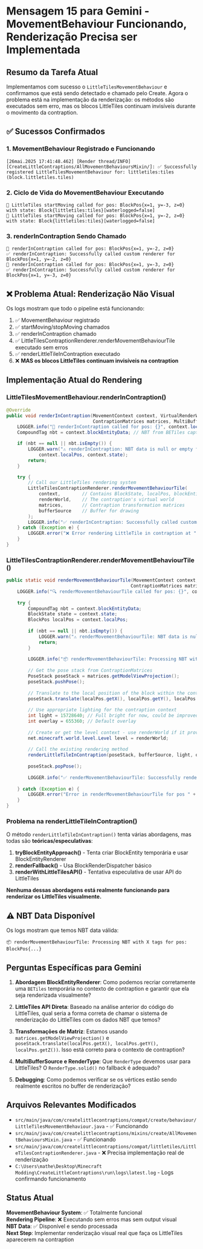 # Mensagem 15 para Gemini - MovementBehaviour Funcionando, Renderização Precisa ser Implementada

## Resumo da Tarefa Atual
Implementamos com sucesso o `LittleTilesMovementBehaviour` e confirmamos que está sendo detectado e chamado pelo Create. Agora o problema está na implementação da renderização: os métodos são executados sem erro, mas os blocos LittleTiles continuam invisíveis durante o movimento da contraption.

## ✅ Sucessos Confirmados

### 1. MovementBehaviour Registrado e Funcionando
```log
[26mai.2025 17:41:48.462] [Render thread/INFO] [CreateLittleContraptions/AllMovementBehavioursMixin/]: ✅ Successfully registered LittleTilesMovementBehaviour for: littletiles:tiles (block.littletiles.tiles)
```

### 2. Ciclo de Vida do MovementBehaviour Executando
```log
🚀 LittleTiles startMoving called for pos: BlockPos{x=1, y=-3, z=0} with state: Block{littletiles:tiles}[waterlogged=false]
🚀 LittleTiles startMoving called for pos: BlockPos{x=1, y=-2, z=0} with state: Block{littletiles:tiles}[waterlogged=false]
```

### 3. renderInContraption Sendo Chamado
```log
🎨 renderInContraption called for pos: BlockPos{x=1, y=-2, z=0}
✅ renderInContraption: Successfully called custom renderer for BlockPos{x=1, y=-2, z=0}
🎨 renderInContraption called for pos: BlockPos{x=1, y=-3, z=0}
✅ renderInContraption: Successfully called custom renderer for BlockPos{x=1, y=-3, z=0}
```

## ❌ Problema Atual: Renderização Não Visual

Os logs mostram que todo o pipeline está funcionando:
1. ✅ MovementBehaviour registrado
2. ✅ startMoving/stopMoving chamados
3. ✅ renderInContraption chamado
4. ✅ LittleTilesContraptionRenderer.renderMovementBehaviourTile executado sem erros
5. ✅ renderLittleTileInContraption executado
6. ❌ **MAS os blocos LittleTiles continuam invisíveis na contraption**

## Implementação Atual do Rendering

### LittleTilesMovementBehaviour.renderInContraption()
```java
@Override
public void renderInContraption(MovementContext context, VirtualRenderWorld renderWorld,
                                ContraptionMatrices matrices, MultiBufferSource bufferSource) {
    LOGGER.info("🎨 renderInContraption called for pos: {}", context.localPos);
    CompoundTag nbt = context.blockEntityData; // NBT from BETiles captured by contraption

    if (nbt == null || nbt.isEmpty()) {
        LOGGER.warn("⚠️ renderInContraption: NBT data is null or empty for pos: {}. State: {}", 
            context.localPos, context.state);
        return;
    }

    try {
        // Call our LittleTiles rendering system
        LittleTilesContraptionRenderer.renderMovementBehaviourTile(
            context,        // Contains BlockState, localPos, blockEntityData (NBT)
            renderWorld,    // The contraption's virtual world
            matrices,       // Contraption transformation matrices
            bufferSource    // Buffer for drawing
        );
        LOGGER.info("✅ renderInContraption: Successfully called custom renderer for {}", context.localPos);
    } catch (Exception e) {
        LOGGER.error("❌ Error rendering LittleTile in contraption at " + context.localPos, e);
    }
}
```

### LittleTilesContraptionRenderer.renderMovementBehaviourTile()
```java
public static void renderMovementBehaviourTile(MovementContext context, VirtualRenderWorld renderWorld,
                                              ContraptionMatrices matrices, MultiBufferSource bufferSource) {
    LOGGER.info("🔍 renderMovementBehaviourTile called for pos: {}", context.localPos);
    
    try {
        CompoundTag nbt = context.blockEntityData;
        BlockState state = context.state;
        BlockPos localPos = context.localPos;
        
        if (nbt == null || nbt.isEmpty()) {
            LOGGER.warn("⚠️ renderMovementBehaviourTile: NBT data is null or empty for pos: {}", localPos);
            return;
        }
        
        LOGGER.info("📦 renderMovementBehaviourTile: Processing NBT with {} tags for pos: {}", nbt.size(), localPos);
        
        // Get the pose stack from ContraptionMatrices
        PoseStack poseStack = matrices.getModelViewProjection();
        poseStack.pushPose();
        
        // Translate to the local position of the block within the contraption
        poseStack.translate(localPos.getX(), localPos.getY(), localPos.getZ());
        
        // Use appropriate lighting for the contraption context
        int light = 15728640; // Full bright for now, could be improved with actual contraption lighting
        int overlay = 655360; // Default overlay
        
        // Create or get the level context - use renderWorld if it provides one
        net.minecraft.world.level.Level level = renderWorld;
        
        // Call the existing rendering method
        renderLittleTileInContraption(poseStack, bufferSource, light, overlay, state, nbt, level);
        
        poseStack.popPose();
        
        LOGGER.info("✅ renderMovementBehaviourTile: Successfully rendered LittleTile at {}", localPos);
        
    } catch (Exception e) {
        LOGGER.error("Error in renderMovementBehaviourTile for pos " + context.localPos, e);
    }
}
```

### Problema na renderLittleTileInContraption()
O método `renderLittleTileInContraption()` tenta várias abordagens, mas todas são **teóricas/especulativas**:

1. **tryBlockEntityApproach()** - Tenta criar BlockEntity temporária e usar BlockEntityRenderer
2. **renderFallback()** - Usa BlockRenderDispatcher básico  
3. **renderWithLittleTilesAPI()** - Tentativa especulativa de usar API do LittleTiles

**Nenhuma dessas abordagens está realmente funcionando para renderizar os LittleTiles visualmente.**

## ⚠️ NBT Data Disponível
Os logs mostram que temos NBT data válida:
```log
📦 renderMovementBehaviourTile: Processing NBT with X tags for pos: BlockPos{...}
```

## Perguntas Específicas para Gemini

1. **Abordagem BlockEntityRenderer**: Como podemos recriar corretamente uma `BETiles` temporária no contexto de contraption e garantir que ela seja renderizada visualmente?

2. **LittleTiles API Direta**: Baseado na análise anterior do código do LittleTiles, qual seria a forma correta de chamar o sistema de renderização do LittleTiles com os dados NBT que temos?

3. **Transformações de Matriz**: Estamos usando `matrices.getModelViewProjection()` e `poseStack.translate(localPos.getX(), localPos.getY(), localPos.getZ())`. Isso está correto para o contexto de contraption?

4. **MultiBufferSource e RenderType**: Que `RenderType` devemos usar para LittleTiles? O `RenderType.solid()` no fallback é adequado?

5. **Debugging**: Como podemos verificar se os vértices estão sendo realmente escritos no buffer de renderização?

## Arquivos Relevantes Modificados
- `src/main/java/com/createlittlecontraptions/compat/create/behaviour/LittleTilesMovementBehaviour.java` - ✅ Funcionando
- `src/main/java/com/createlittlecontraptions/mixins/create/AllMovementBehavioursMixin.java` - ✅ Funcionando  
- `src/main/java/com/createlittlecontraptions/compat/littletiles/LittleTilesContraptionRenderer.java` - ❌ Precisa implementação real de renderização
- `C:\Users\mathe\Desktop\Minecraft Modding\CreateLittleContraptions\run\logs\latest.log` - Logs confirmando funcionamento

## Status Atual
**MovementBehaviour System**: ✅ Totalmente funcional  
**Rendering Pipeline**: ❌ Executando sem erros mas sem output visual  
**NBT Data**: ✅ Disponível e sendo processada  
**Next Step**: Implementar renderização visual real que faça os LittleTiles aparecerem na contraption
